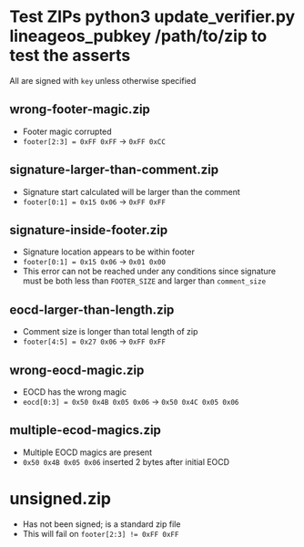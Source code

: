 # Test ZIPs python3 update_verifier.py lineageos_pubkey /path/to/zip to test the asserts

All are signed with `key` unless otherwise specified

## wrong-footer-magic.zip
 - Footer magic corrupted
 - `footer[2:3] = 0xFF 0xFF` -> `0xFF 0xCC`

## signature-larger-than-comment.zip
 - Signature start calculated will be larger than the comment
 - `footer[0:1] = 0x15 0x06` -> `0xFF 0xFF`

## signature-inside-footer.zip
 - Signature location appears to be within footer
 - `footer[0:1] = 0x15 0x06` -> `0x01 0x00`
 - This error can not be reached under any conditions since signature must be
   both less than `FOOTER_SIZE` and larger than `comment_size`

## eocd-larger-than-length.zip
 - Comment size is longer than total length of zip
 - `footer[4:5] = 0x27 0x06` -> `0xFF 0xFF`

## wrong-eocd-magic.zip
 - EOCD has the wrong magic
 - `eocd[0:3] = 0x50 0x4B 0x05 0x06` -> `0x50 0x4C 0x05 0x06`

## multiple-ecod-magics.zip
 - Multiple EOCD magics are present
 - `0x50 0x4B 0x05 0x06` inserted 2 bytes after initial EOCD

# unsigned.zip
 - Has not been signed; is a standard zip file
 - This will fail on `footer[2:3] != 0xFF 0xFF`
